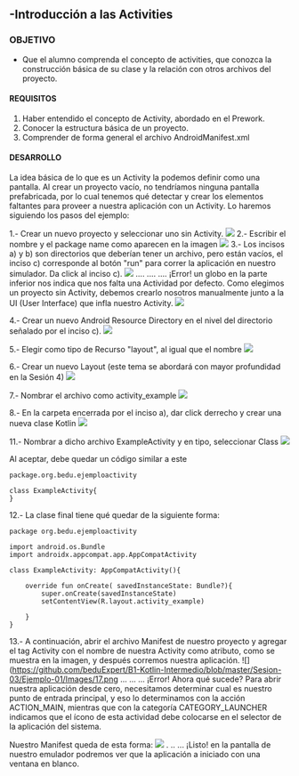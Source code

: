 ## -Introducción a las Activities

### OBJETIVO

- Que el alumno comprenda el concepto de activities, que conozca la construcción básica de su clase y la relación con otros archivos del proyecto.

#### REQUISITOS

1. Haber entendido el concepto de Activity, abordado en el Prework.
2. Conocer la estructura básica de un proyecto.
3. Comprender de forma general el archivo AndroidManifest.xml

#### DESARROLLO

La idea básica de lo que es un Activity la podemos definir como una pantalla. Al crear un proyecto vacío, no tendríamos ninguna pantalla prefabricada, por lo cual tenemos qué detectar y crear los elementos faltantes para proveer a nuestra aplicación con un Activity. Lo haremos siguiendo los pasos del ejemplo:

1.- Crear un nuevo proyecto y seleccionar uno sin Activity.
![](https://github.com/beduExpert/B1-Kotlin-Intermedio/blob/master/Sesion-03/Ejemplo-01/Images/01.png)
2.- Escribir el nombre y el package name como aparecen en la imagen 
![](https://github.com/beduExpert/B1-Kotlin-Intermedio/blob/master/Sesion-03/Ejemplo-01/Images/02.png)
3.- Los incisos a) y b) son directorios que deberían tener un archivo, pero están vacíos, el inciso c) corresponde al botón "run" para correr la aplicación en nuestro simulador. Da click al inciso c).
![](https://github.com/beduExpert/B1-Kotlin-Intermedio/blob/master/Sesion-03/Ejemplo-01/Images/03.png)
....
....
....
¡Error! un globo en la parte inferior nos indica que nos falta una Actividad por defecto. Como elegimos un proyecto sin Activity, debemos crearlo nosotros manualmente junto a la UI (User Interface) que infla nuestro Activity. 
![](https://github.com/beduExpert/B1-Kotlin-Intermedio/blob/master/Sesion-03/Ejemplo-01/Images/04.png)

4.- Crear un nuevo Android Resource Directory en el nivel del directorio señalado por el inciso c). 
![](https://github.com/beduExpert/B1-Kotlin-Intermedio/blob/master/Sesion-03/Ejemplo-01/Images/05.png)

5.- Elegir como tipo de Recurso "layout", al igual que el nombre
![](https://github.com/beduExpert/B1-Kotlin-Intermedio/blob/master/Sesion-03/Ejemplo-01/Images/06.png)

6.- Crear un nuevo Layout (este tema se abordará con mayor profundidad en la Sesión 4)
![](https://github.com/beduExpert/B1-Kotlin-Intermedio/blob/master/Sesion-03/Ejemplo-01/Images/07.png)

7.- Nombrar el archivo como activity_example
![](https://github.com/beduExpert/B1-Kotlin-Intermedio/blob/master/Sesion-03/Ejemplo-01/Images/08.png)

8.- En la carpeta encerrada por el inciso a), dar click derrecho y crear una nueva clase Kotlin
![](https://github.com/beduExpert/B1-Kotlin-Intermedio/blob/master/Sesion-03/Ejemplo-01/Images/09.png)

11.- Nombrar a dicho archivo ExampleActivity y en tipo, seleccionar Class
![](https://github.com/beduExpert/B1-Kotlin-Intermedio/blob/master/Sesion-03/Ejemplo-01/Images/11.png)

Al aceptar, debe quedar un código similar a este

```
package.org.bedu.ejemploactivity

class ExampleActivity{
}
```

12.- La clase final tiene qué quedar de la siguiente forma: 

```
package org.bedu.ejemploactivity

import android.os.Bundle
import androidx.appcompat.app.AppCompatActivity

class ExampleActivity: AppCompatActivity(){

    override fun onCreate( savedInstanceState: Bundle?){
        super.onCreate(savedInstanceState)
        setContentView(R.layout.activity_example)

    }
}
```

13.- A continuación, abrir el archivo Manifest de nuestro proyecto y agregar el tag Activity con el nombre de nuestra Activity como atributo, como se muestra en la imagen, y después corremos nuestra aplicación.
![](https://github.com/beduExpert/B1-Kotlin-Intermedio/blob/master/Sesion-03/Ejemplo-01/Images/17.png
...
...
...
¡Error! Ahora qué sucede? Para abrir nuestra aplicación desde cero, necesitamos determinar cual es nuestro punto de entrada principal, y eso lo determinamos con la acción ACTION_MAIN, mientras que con la categoría CATEGORY_LAUNCHER indicamos que el ícono de esta actividad debe colocarse en el selector de la aplicación del sistema. 

Nuestro Manifest queda de esta forma: 
![](https://github.com/beduExpert/B1-Kotlin-Intermedio/blob/master/Sesion-03/Ejemplo-01/Images/18.png)
.
..
...
¡Listo! en la pantalla de nuestro emulador podremos ver que la aplicación a iniciado con una ventana en blanco.




